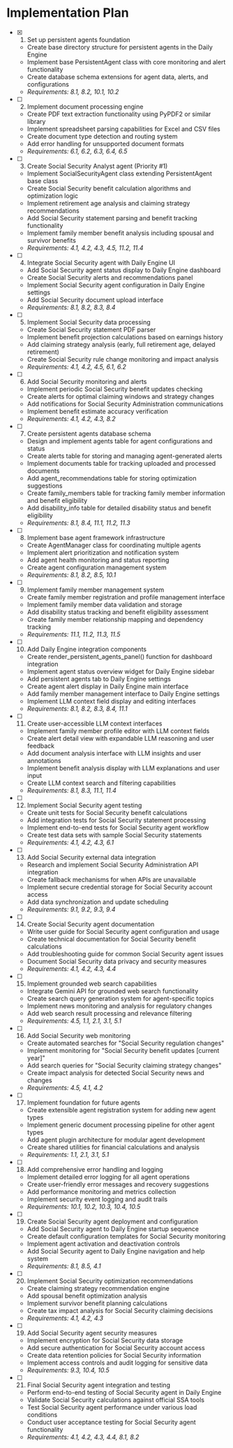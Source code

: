 # Implementation Plan

- [x] 1. Set up persistent agents foundation
  - Create base directory structure for persistent agents in the Daily Engine
  - Implement base PersistentAgent class with core monitoring and alert functionality
  - Create database schema extensions for agent data, alerts, and configurations
  - _Requirements: 8.1, 8.2, 10.1, 10.2_

- [ ] 2. Implement document processing engine
  - Create PDF text extraction functionality using PyPDF2 or similar library
  - Implement spreadsheet parsing capabilities for Excel and CSV files
  - Create document type detection and routing system
  - Add error handling for unsupported document formats
  - _Requirements: 6.1, 6.2, 6.3, 6.4, 6.5_

- [ ] 3. Create Social Security Analyst agent (Priority #1)
  - Implement SocialSecurityAgent class extending PersistentAgent base class
  - Create Social Security benefit calculation algorithms and optimization logic
  - Implement retirement age analysis and claiming strategy recommendations
  - Add Social Security statement parsing and benefit tracking functionality
  - Implement family member benefit analysis including spousal and survivor benefits
  - _Requirements: 4.1, 4.2, 4.3, 4.5, 11.2, 11.4_

- [ ] 4. Integrate Social Security agent with Daily Engine UI
  - Add Social Security agent status display to Daily Engine dashboard
  - Create Social Security alerts and recommendations panel
  - Implement Social Security agent configuration in Daily Engine settings
  - Add Social Security document upload interface
  - _Requirements: 8.1, 8.2, 8.3, 8.4_

- [ ] 5. Implement Social Security data processing
  - Create Social Security statement PDF parser
  - Implement benefit projection calculations based on earnings history
  - Add claiming strategy analysis (early, full retirement age, delayed retirement)
  - Create Social Security rule change monitoring and impact analysis
  - _Requirements: 4.1, 4.2, 4.5, 6.1, 6.2_

- [ ] 6. Add Social Security monitoring and alerts
  - Implement periodic Social Security benefit updates checking
  - Create alerts for optimal claiming windows and strategy changes
  - Add notifications for Social Security Administration communications
  - Implement benefit estimate accuracy verification
  - _Requirements: 4.1, 4.2, 4.3, 8.2_

- [ ] 7. Create persistent agents database schema
  - Design and implement agents table for agent configurations and status
  - Create alerts table for storing and managing agent-generated alerts
  - Implement documents table for tracking uploaded and processed documents
  - Add agent_recommendations table for storing optimization suggestions
  - Create family_members table for tracking family member information and benefit eligibility
  - Add disability_info table for detailed disability status and benefit eligibility
  - _Requirements: 8.1, 8.4, 11.1, 11.2, 11.3_

- [ ] 8. Implement base agent framework infrastructure
  - Create AgentManager class for coordinating multiple agents
  - Implement alert prioritization and notification system
  - Add agent health monitoring and status reporting
  - Create agent configuration management system
  - _Requirements: 8.1, 8.2, 8.5, 10.1_

- [ ] 9. Implement family member management system
  - Create family member registration and profile management interface
  - Implement family member data validation and storage
  - Add disability status tracking and benefit eligibility assessment
  - Create family member relationship mapping and dependency tracking
  - _Requirements: 11.1, 11.2, 11.3, 11.5_

- [ ] 10. Add Daily Engine integration components
  - Create render_persistent_agents_panel() function for dashboard integration
  - Implement agent status overview widget for Daily Engine sidebar
  - Add persistent agents tab to Daily Engine settings
  - Create agent alert display in Daily Engine main interface
  - Add family member management interface to Daily Engine settings
  - Implement LLM context field display and editing interfaces
  - _Requirements: 8.1, 8.2, 8.3, 8.4, 11.1_

- [ ] 11. Create user-accessible LLM context interfaces
  - Implement family member profile editor with LLM context fields
  - Create alert detail view with expandable LLM reasoning and user feedback
  - Add document analysis interface with LLM insights and user annotations
  - Implement benefit analysis display with LLM explanations and user input
  - Create LLM context search and filtering capabilities
  - _Requirements: 8.1, 8.3, 11.1, 11.4_

- [ ] 12. Implement Social Security agent testing
  - Create unit tests for Social Security benefit calculations
  - Add integration tests for Social Security statement processing
  - Implement end-to-end tests for Social Security agent workflow
  - Create test data sets with sample Social Security statements
  - _Requirements: 4.1, 4.2, 4.3, 6.1_

- [ ] 13. Add Social Security external data integration
  - Research and implement Social Security Administration API integration
  - Create fallback mechanisms for when APIs are unavailable
  - Implement secure credential storage for Social Security account access
  - Add data synchronization and update scheduling
  - _Requirements: 9.1, 9.2, 9.3, 9.4_

- [ ] 14. Create Social Security agent documentation
  - Write user guide for Social Security agent configuration and usage
  - Create technical documentation for Social Security benefit calculations
  - Add troubleshooting guide for common Social Security agent issues
  - Document Social Security data privacy and security measures
  - _Requirements: 4.1, 4.2, 4.3, 4.4_

- [ ] 15. Implement grounded web search capabilities
  - Integrate Gemini API for grounded web search functionality
  - Create search query generation system for agent-specific topics
  - Implement news monitoring and analysis for regulatory changes
  - Add web search result processing and relevance filtering
  - _Requirements: 4.5, 1.1, 2.1, 3.1, 5.1_

- [ ] 16. Add Social Security web monitoring
  - Create automated searches for "Social Security regulation changes"
  - Implement monitoring for "Social Security benefit updates [current year]"
  - Add search queries for "Social Security claiming strategy changes"
  - Create impact analysis for detected Social Security news and changes
  - _Requirements: 4.5, 4.1, 4.2_

- [ ] 17. Implement foundation for future agents
  - Create extensible agent registration system for adding new agent types
  - Implement generic document processing pipeline for other agent types
  - Add agent plugin architecture for modular agent development
  - Create shared utilities for financial calculations and analysis
  - _Requirements: 1.1, 2.1, 3.1, 5.1_

- [ ] 18. Add comprehensive error handling and logging
  - Implement detailed error logging for all agent operations
  - Create user-friendly error messages and recovery suggestions
  - Add performance monitoring and metrics collection
  - Implement security event logging and audit trails
  - _Requirements: 10.1, 10.2, 10.3, 10.4, 10.5_

- [ ] 19. Create Social Security agent deployment and configuration
  - Add Social Security agent to Daily Engine startup sequence
  - Create default configuration templates for Social Security monitoring
  - Implement agent activation and deactivation controls
  - Add Social Security agent to Daily Engine navigation and help system
  - _Requirements: 8.1, 8.5, 4.1_

- [ ] 20. Implement Social Security optimization recommendations
  - Create claiming strategy recommendation engine
  - Add spousal benefit optimization analysis
  - Implement survivor benefit planning calculations
  - Create tax impact analysis for Social Security claiming decisions
  - _Requirements: 4.1, 4.2, 4.3_

- [ ] 19. Add Social Security agent security measures
  - Implement encryption for Social Security data storage
  - Add secure authentication for Social Security account access
  - Create data retention policies for Social Security information
  - Implement access controls and audit logging for sensitive data
  - _Requirements: 9.3, 10.4, 10.5_

- [ ] 21. Final Social Security agent integration and testing
  - Perform end-to-end testing of Social Security agent in Daily Engine
  - Validate Social Security calculations against official SSA tools
  - Test Social Security agent performance under various load conditions
  - Conduct user acceptance testing for Social Security agent functionality
  - _Requirements: 4.1, 4.2, 4.3, 4.4, 8.1, 8.2_